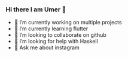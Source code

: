 ### Hi there I am Umer 👋

- 🔭 I’m currently working on multiple projects
- 🌱 I’m currently learning flutter
- 👯 I’m looking to collaborate on github
- 🤔 I’m looking for help with Haskell
- 💬 Ask me about instagram
